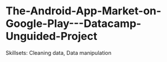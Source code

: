 # The-Android-App-Market-on-Google-Play---Datacamp-Unguided-Project
Skillsets: Cleaning data, Data manipulation
